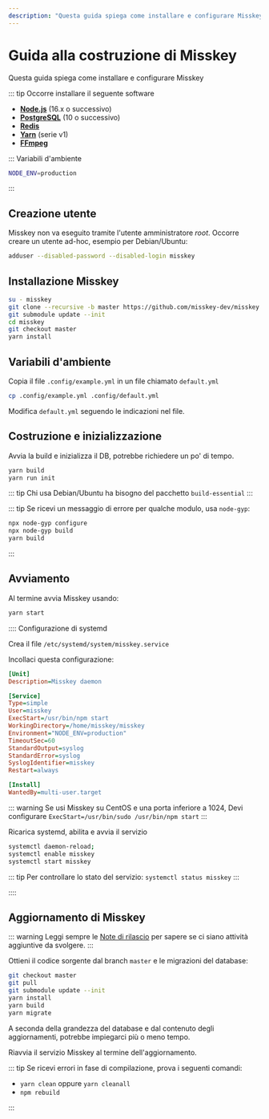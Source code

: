 ```yaml
---
description: "Questa guida spiega come installare e configurare Misskey"
---
```


# Guida alla costruzione di Misskey

Questa guida spiega come installare e configurare Misskey

::: tip
Occorre installare il seguente software

- **[Node.js](https://nodejs.org/en/)** (16.x o successivo)
- **[PostgreSQL](https://www.postgresql.org/)** (10 o successivo)
- **[Redis](https://redis.io/)**
- **[Yarn](https://yarnpkg.com/)** (serie v1)
- **[FFmpeg](https://www.ffmpeg.org/)**

:::
Variabili d'ambiente

```sh
NODE_ENV=production
```

:::

## Creazione utente

Misskey non va eseguito tramite l'utente amministratore _root_. Occorre creare un utente ad-hoc, esempio per Debian/Ubuntu:

```sh
adduser --disabled-password --disabled-login misskey
```

## Installazione Misskey

```sh
su - misskey
git clone --recursive -b master https://github.com/misskey-dev/misskey.git
git submodule update --init
cd misskey
git checkout master
yarn install
```

## Variabili d'ambiente

Copia il file `.config/example.yml` in un file chiamato `default.yml`

```sh
cp .config/example.yml .config/default.yml
```

Modifica `default.yml` seguendo le indicazioni nel file.

## Costruzione e inizializzazione

Avvia la build e inizializza il DB, potrebbe richiedere un po' di tempo.

```sh
yarn build
yarn run init
```

::: tip
Chi usa Debian/Ubuntu ha bisogno del pacchetto `build-essential`
:::

::: tip
Se ricevi un messaggio di errore per qualche modulo, usa `node-gyp`:

```sh
npx node-gyp configure
npx node-gyp build
yarn build
```

:::

## Avviamento

Al termine avvia Misskey usando:

```sh
yarn start
```

:::: Configurazione di systemd

Crea il file `/etc/systemd/system/misskey.service`

Incollaci questa configurazione:

```ini
[Unit]
Description=Misskey daemon

[Service]
Type=simple
User=misskey
ExecStart=/usr/bin/npm start
WorkingDirectory=/home/misskey/misskey
Environment="NODE_ENV=production"
TimeoutSec=60
StandardOutput=syslog
StandardError=syslog
SyslogIdentifier=misskey
Restart=always

[Install]
WantedBy=multi-user.target
```

::: warning
Se usi Misskey su CentOS e una porta inferiore a 1024, Devi configurare `ExecStart=/usr/bin/sudo /usr/bin/npm start`
:::

Ricarica systemd, abilita e avvia il servizio

```sh
systemctl daemon-reload;
systemctl enable misskey
systemctl start misskey
```

::: tip
Per controllare lo stato del servizio: `systemctl status misskey`
:::

::::

## Aggiornamento di Misskey

::: warning
Leggi sempre le [Note di rilascio](https://github.com/misskey-dev/misskey/blob/master/CHANGELOG.md) per sapere se ci siano attività aggiuntive da svolgere.
:::

Ottieni il codice sorgente dal branch `master` e le migrazioni del database:

```sh
git checkout master
git pull
git submodule update --init
yarn install
yarn build
yarn migrate
```

A seconda della grandezza del database e dal contenuto degli aggiornamenti, potrebbe impiegarci più o meno tempo.

Riavvia il servizio Misskey al termine dell'aggiornamento.

::: tip
Se ricevi errori in fase di compilazione, prova i seguenti comandi:

- `yarn clean` oppure `yarn cleanall`
- `npm rebuild`

:::
